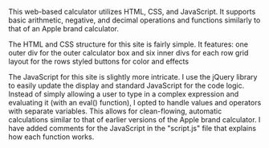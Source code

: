 This web-based calculator utilizes HTML, CSS, and JavaScript. It supports basic arithmetic, negative, and decimal operations and functions similarly to that of an Apple brand calculator. 

The HTML and CSS structure for this site is fairly simple. It features: 
  one outer div for the outer calculator box and six inner divs for each row
  grid layout for the rows 
  styled buttons for color and effects

The JavaScript for this site is slightly more intricate. I use the jQuery library to easily update the display and standard JavaScript for the code logic. 
Instead of simply allowing a user to type in a complex expression and evaluating it (with an eval() function), I opted to handle values and operators with separate variables. 
This allows for clean-flowing, automatic calculations similar to that of earlier versions of the Apple brand calculator. 
I have added comments for the JavaScript in the "script.js" file that explains how each function works. 
